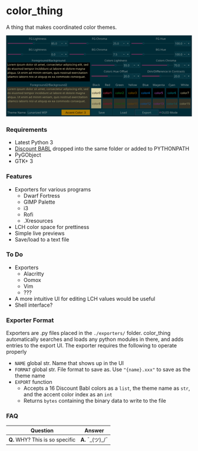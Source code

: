 # color_thing
A thing that makes coordinated color themes.

<img src="./screenshot.png">

### Requirements 
* Latest Python 3
* [Discount BABL] dropped into the same folder or added to PYTHONPATH
* PyGObject
* GTK+ 3

### Features
* Exporters for various programs
  * Dwarf Fortress
  * GIMP Palette
  * i3
  * Rofi
  * .Xresources
* LCH color space for prettiness
* Simple live previews
* Save/load to a text file

### To Do
* Exporters
  * Alacritty
  * Oomox
  * Vim
  * ???
* A more intuitive UI for editing LCH values would be useful
* Shell interface?

### Exporter Format
Exporters are .py files placed in the `./exporters/` folder. color_thing automatically searches and loads any python modules in there, and adds entries to the export UI. The exporter requires the following to operate properly
* `NAME` global str. Name that shows up in the UI
* `FORMAT` global str. File format to save as. Use `"{name}.xxx"` to save as the theme name
* `EXPORT` function
  * Accepts a 16 Discount Babl colors as a `list`, the theme name as `str`, and the accent color index as an `int`
  * Returns `bytes` containing the binary data to write to the file

### FAQ
Question|Answer
--------|------
**Q.** WHY? This is so specific|**A.** ¯\_(ツ)_/¯

[Discount BABL]: https://github.com/Beinsezii/Discount-BABL
